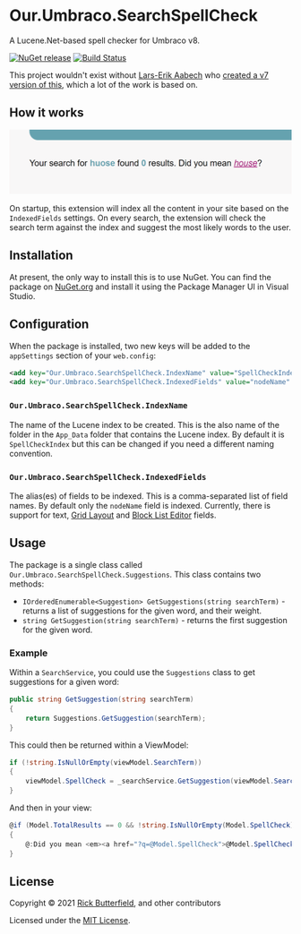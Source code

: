 ﻿# Our.Umbraco.SearchSpellCheck
A Lucene.Net-based spell checker for Umbraco v8.

[![NuGet release](https://img.shields.io/nuget/v/Our.Umbraco.SearchSpellCheck.svg)](https://www.nuget.org/packages/Our.Umbraco.SearchSpellCheck/)
[![Build Status](https://dev.azure.com/rickbutterfield/NuGet%20Packages/_apis/build/status/rickbutterfield.Our.Umbraco.SearchSpellCheck?branchName=main)](https://dev.azure.com/rickbutterfield/NuGet%20Packages/_build/latest?definitionId=2&branchName=main)

This project wouldn't exist without [Lars-Erik Aabech](https://github.com/lars-erik) who [created a v7 version of this](https://blog.aabech.no/archive/building-a-spell-checker-for-search-in-umbraco/), which a lot of the work is based on.

## How it works
![alt text](docs/img/screenshot.png?raw=true "A search result, with a misspelt version of the word 'house'. It is being suggested to the user to instead search for the correct spelling of the word.")

On startup, this extension will index all the content in your site based on the `IndexedFields` settings. On every search, the extension will check the search term against the index and suggest the most likely words to the user.

## Installation
At present, the only way to install this is to use NuGet. You can find the package on [NuGet.org](https://www.nuget.org/packages/Our.Umbraco.SearchSpellCheck/) and install it using the Package Manager UI in Visual Studio.

## Configuration
When the package is installed, two new keys will be added to the `appSettings` section of your `web.config`:
```xml
<add key="Our.Umbraco.SearchSpellCheck.IndexName" value="SpellCheckIndex" />
<add key="Our.Umbraco.SearchSpellCheck.IndexedFields" value="nodeName" />
```

### `Our.Umbraco.SearchSpellCheck.IndexName`
The name of the Lucene index to be created. This is the also name of the folder in the `App_Data` folder that contains the Lucene index. By default it is `SpellCheckIndex` but this can be changed if you need a different naming convention.

### `Our.Umbraco.SearchSpellCheck.IndexedFields`
The alias(es) of fields to be indexed. This is a comma-separated list of field names. By default only the `nodeName` field is indexed. Currently, there is support for text, [Grid Layout](https://our.umbraco.com/Documentation/Fundamentals/Backoffice/property-editors/built-in-property-editors/Grid-Layout/) and [Block List Editor](https://our.umbraco.com/Documentation/Fundamentals/Backoffice/property-editors/built-in-property-editors/Block-List-Editor/) fields.

## Usage
The package is a single class called `Our.Umbraco.SearchSpellCheck.Suggestions`. This class contains two methods:
- `IOrderedEnumerable<Suggestion> GetSuggestions(string searchTerm)` - returns a list of suggestions for the given word, and their weight.
- `string GetSuggestion(string searchTerm)` - returns the first suggestion for the given word.

### Example
Within a `SearchService`, you could use the `Suggestions` class to get suggestions for a given word:
```csharp
public string GetSuggestion(string searchTerm)
{
    return Suggestions.GetSuggestion(searchTerm);
}
```

This could then be returned within a ViewModel:
```csharp
if (!string.IsNullOrEmpty(viewModel.SearchTerm))
{
    viewModel.SpellCheck = _searchService.GetSuggestion(viewModel.SearchTerm);
}
```

And then in your view:
```csharp
@if (Model.TotalResults == 0 && !string.IsNullOrEmpty(Model.SpellCheck))
{
    @:Did you mean <em><a href="?q=@Model.SpellCheck">@Model.SpellCheck</a></em>?
}
```

## License
Copyright &copy; 2021 [Rick Butterfield](https://rickbutterfield.com), and other contributors

Licensed under the [MIT License](LICENSE.md).
